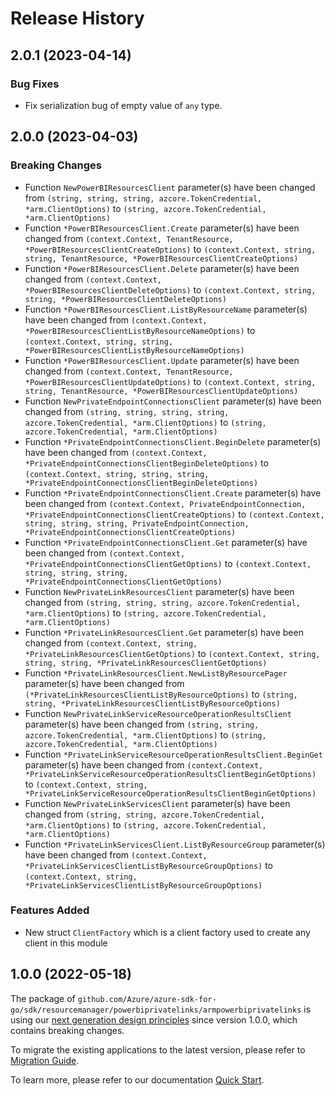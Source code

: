 # Release History

## 2.0.1 (2023-04-14)
### Bug Fixes

- Fix serialization bug of empty value of `any` type.


## 2.0.0 (2023-04-03)
### Breaking Changes

- Function `NewPowerBIResourcesClient` parameter(s) have been changed from `(string, string, string, azcore.TokenCredential, *arm.ClientOptions)` to `(string, azcore.TokenCredential, *arm.ClientOptions)`
- Function `*PowerBIResourcesClient.Create` parameter(s) have been changed from `(context.Context, TenantResource, *PowerBIResourcesClientCreateOptions)` to `(context.Context, string, string, TenantResource, *PowerBIResourcesClientCreateOptions)`
- Function `*PowerBIResourcesClient.Delete` parameter(s) have been changed from `(context.Context, *PowerBIResourcesClientDeleteOptions)` to `(context.Context, string, string, *PowerBIResourcesClientDeleteOptions)`
- Function `*PowerBIResourcesClient.ListByResourceName` parameter(s) have been changed from `(context.Context, *PowerBIResourcesClientListByResourceNameOptions)` to `(context.Context, string, string, *PowerBIResourcesClientListByResourceNameOptions)`
- Function `*PowerBIResourcesClient.Update` parameter(s) have been changed from `(context.Context, TenantResource, *PowerBIResourcesClientUpdateOptions)` to `(context.Context, string, string, TenantResource, *PowerBIResourcesClientUpdateOptions)`
- Function `NewPrivateEndpointConnectionsClient` parameter(s) have been changed from `(string, string, string, string, azcore.TokenCredential, *arm.ClientOptions)` to `(string, azcore.TokenCredential, *arm.ClientOptions)`
- Function `*PrivateEndpointConnectionsClient.BeginDelete` parameter(s) have been changed from `(context.Context, *PrivateEndpointConnectionsClientBeginDeleteOptions)` to `(context.Context, string, string, string, *PrivateEndpointConnectionsClientBeginDeleteOptions)`
- Function `*PrivateEndpointConnectionsClient.Create` parameter(s) have been changed from `(context.Context, PrivateEndpointConnection, *PrivateEndpointConnectionsClientCreateOptions)` to `(context.Context, string, string, string, PrivateEndpointConnection, *PrivateEndpointConnectionsClientCreateOptions)`
- Function `*PrivateEndpointConnectionsClient.Get` parameter(s) have been changed from `(context.Context, *PrivateEndpointConnectionsClientGetOptions)` to `(context.Context, string, string, string, *PrivateEndpointConnectionsClientGetOptions)`
- Function `NewPrivateLinkResourcesClient` parameter(s) have been changed from `(string, string, string, azcore.TokenCredential, *arm.ClientOptions)` to `(string, azcore.TokenCredential, *arm.ClientOptions)`
- Function `*PrivateLinkResourcesClient.Get` parameter(s) have been changed from `(context.Context, string, *PrivateLinkResourcesClientGetOptions)` to `(context.Context, string, string, string, *PrivateLinkResourcesClientGetOptions)`
- Function `*PrivateLinkResourcesClient.NewListByResourcePager` parameter(s) have been changed from `(*PrivateLinkResourcesClientListByResourceOptions)` to `(string, string, *PrivateLinkResourcesClientListByResourceOptions)`
- Function `NewPrivateLinkServiceResourceOperationResultsClient` parameter(s) have been changed from `(string, string, azcore.TokenCredential, *arm.ClientOptions)` to `(string, azcore.TokenCredential, *arm.ClientOptions)`
- Function `*PrivateLinkServiceResourceOperationResultsClient.BeginGet` parameter(s) have been changed from `(context.Context, *PrivateLinkServiceResourceOperationResultsClientBeginGetOptions)` to `(context.Context, string, *PrivateLinkServiceResourceOperationResultsClientBeginGetOptions)`
- Function `NewPrivateLinkServicesClient` parameter(s) have been changed from `(string, string, azcore.TokenCredential, *arm.ClientOptions)` to `(string, azcore.TokenCredential, *arm.ClientOptions)`
- Function `*PrivateLinkServicesClient.ListByResourceGroup` parameter(s) have been changed from `(context.Context, *PrivateLinkServicesClientListByResourceGroupOptions)` to `(context.Context, string, *PrivateLinkServicesClientListByResourceGroupOptions)`

### Features Added

- New struct `ClientFactory` which is a client factory used to create any client in this module


## 1.0.0 (2022-05-18)

The package of `github.com/Azure/azure-sdk-for-go/sdk/resourcemanager/powerbiprivatelinks/armpowerbiprivatelinks` is using our [next generation design principles](https://azure.github.io/azure-sdk/general_introduction.html) since version 1.0.0, which contains breaking changes.

To migrate the existing applications to the latest version, please refer to [Migration Guide](https://aka.ms/azsdk/go/mgmt/migration).

To learn more, please refer to our documentation [Quick Start](https://aka.ms/azsdk/go/mgmt).